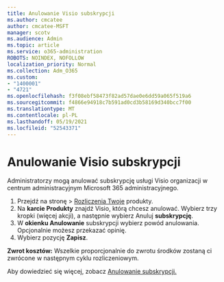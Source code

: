 ```yaml
---
title: Anulowanie Visio subskrypcji
ms.author: cmcatee
author: cmcatee-MSFT
manager: scotv
ms.audience: Admin
ms.topic: article
ms.service: o365-administration
ROBOTS: NOINDEX, NOFOLLOW
localization_priority: Normal
ms.collection: Adm_O365
ms.custom:
- "1400001"
- "4721"
ms.openlocfilehash: f3f08ebf58473f82ad57dae0e6dd59a065f519a6
ms.sourcegitcommit: f4866e94918c7b591ad0cd3b58169d340bcc7f00
ms.translationtype: MT
ms.contentlocale: pl-PL
ms.lasthandoff: 05/19/2021
ms.locfileid: "52543371"
---
```

# <a name="cancel-visio-subscription"></a>Anulowanie Visio subskrypcji

Administratorzy mogą anulować subskrypcję usługi Visio organizacji w centrum administracyjnym Microsoft 365 administracyjnego.

1. Przejdź na  stronę \> [Rozliczenia Twoje](https://go.microsoft.com/fwlink/p/?linkid=842054) produkty.
2. Na **karcie Produkty** znajdź Visio, którą chcesz anulować. Wybierz trzy kropki (więcej akcji), a następnie wybierz Anuluj **subskrypcję**.
3. W **okienku Anulowanie** subskrypcji wybierz powód anulowania. Opcjonalnie możesz przekazać opinię.
4. Wybierz pozycję **Zapisz**.

**Zwrot kosztów:** Wszelkie proporcjonalnie do zwrotu środków zostaną ci zwrócone w następnym cyklu rozliczeniowym.

Aby dowiedzieć się więcej, zobacz [Anulowanie subskrypcji.](/microsoft-365/commerce/subscriptions/cancel-your-subscription)